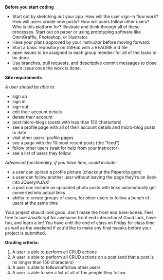 **Before you start coding**

* Start out by sketching out your app. How will the user sign-in flow work? How will users create new posts? How will users follow other users? Who is this platform for? Illustrate and think through all of these processes. Start out on paper or using prototyping software like OmniGraffle, Photoshop, or Illustrator.
* Have your plans approved by your instructor before moving forward.
* Start a basic repository on GitHub with a README.md file
* open issues to be assigned to each group member for all of the tasks to be done.
* Use branches, pull requests, and descriptive commit messages to close each issue once the work is done.

**Site requirements**

*A user should be able to:*

* sign up
* sign in
* sign out
* edit their account details
* delete their account
* post micro-blogs (posts with less than 150 characters)
* see a profile page with all of their account details and micro-blog posts to date
* visit other users' profile pages
* see a page with the 10 most recent posts (the "feed")
* follow other users (wait for help from your instructor)
* see a list of users they follow

*Advanced functionality, if you have time, could include:*

* a user can upload a profile picture (checkout the Paperclip gem)
* a user can follow another user without leaving the page they're on (look into JQuery/AJAX)
* a post can include an uploaded photo posts with links automatically get converted into actual links
* ability to create groups of users, for other users to follow a bunch of users at the same time

Your project should look good, don't make the front end bare-bones. Feel free to use JavaScript for awesome front end interactions! Good luck, have fun, and learn a lot! You have until the end of class on Friday for class time as well as the weekend if you'd like to make any final tweaks before your project is submitted.

**Grading criteria:**

1. A user is able to perform all CRUD actions
2. A user is able to perform all CRUD actions on a post (and that a post is no longer than 150 characters)
3. A user is able to follow/unfollow other users
4. A user is able to see a list of all of the people they follow